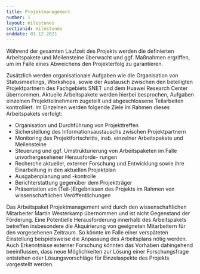 ```yaml
---
title: Projektmanagement
number: 1
layout: milestones
sectionid: milestones
enddate: 01.12.2021
---
```


Während der gesamten Laufzeit des Projekts werden die definierten Arbeitspakete und Meilensteine
überwacht und ggf. Maßnahmen ergriffen, um im Falle eines Abweichens den Projekterfolg zu garantieren.

<!--more-->

Zusätzlich werden organisationale Aufgaben wie die Organisation von Statusmeetings, Workshops,
sowie der Austausch zwischen den beteiligten Projektpartnern des Fachgebiets SNET und dem Huawei
Research Center übernommen. Aktuelle Arbeitspakete werden hierbei besprochen, Aufgaben einzelnen
Projektteilnehmern zugeteilt und abgeschlossene Teilarbeiten kontrolliert. Im Einzelnen werden folgende
Ziele im Rahmen dieses Arbeitspakets verfolgt:

- Organisation und Durchführung von Projekttreffen
- Sicherstellung des Informationsaustauschs zwischen Projektpartnern
- Monitoring des Projektfortschritts, insb. einzelner Arbeitspakete und Meilensteine
- Steuerung und ggf. Umstrukturierung von Arbeitspaketen im Falle unvorhergesehener Herausforde-
  rungen
- Recherche aktueller, externer Forschung und Entwicklung sowie ihre Einarbeitung in den aktuellen
  Projektplan
- Ausgabenplanung und -kontrolle
- Berichterstattung gegenüber dem Projektträger
- Präsentation von (Teil-)Ergebnissen des Projekts im Rahmen von wissenschaftlichen Veröffentlichungen

Das Arbeitspaket Projektmanagement wird durch den wissenschaftlichen Mitarbeiter Martin Westerkamp
übernommen und ist nicht Gegenstand der Förderung. Eine Potentielle Herausforderung innerhalb des
Arbeitspakets betreffen insbesondere die Akquirierung von geeigneten Mitarbeitern für den vorgesehenen
Zeitraum. So könnte im Falle einer verspäteten Einstellung beispielsweise die Anpassung des Arbeitsplans
nötig werden. Auch Erkenntnisse externer Forschung könnten das Vorhaben dahingehend beeinflussen, dass
neue Möglichkeiten zur Lösung einer Forschungsfrage entstehen oder Lösungsvorschläge für Einzelaspekte
des Projekts vorgestellt werden.
